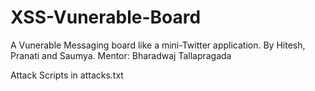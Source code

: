 # XSS-Vunerable-Board
A Vunerable Messaging board like a mini-Twitter application.
By Hitesh, Pranati and Saumya.
Mentor: Bharadwaj Tallapragada

Attack Scripts in attacks.txt
